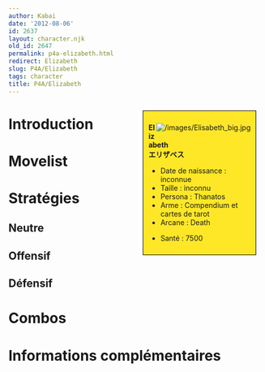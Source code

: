 ```yaml
---
author: Kabai
date: '2012-08-06'
id: 2637
layout: character.njk
old_id: 2647
permalink: p4a-elizabeth.html
redirect: Elizabeth
slug: P4A/Elizabeth
tags: character
title: P4A/Elizabeth
---
```


<div style="float:right; border: 1px black solid; background-color: #FEE727; width: 40%; margin:15px; padding:10px">
<div style="float:right">

![](/images/Elisabeth_big.jpg "/images/Elisabeth_big.jpg")

</div>
<div>

**Elizabeth**  
**エリザベス**  
  

- Date de naissance : inconnue
- Taille : inconnu
- Persona : Thanatos
- Arme : Compendium et cartes de tarot
- Arcane : Death

<!-- -->

- Santé : 7500

</div>
</div>

# Introduction

# Movelist

# Stratégies

## Neutre

## Offensif

## Défensif

# Combos

# Informations complémentaires